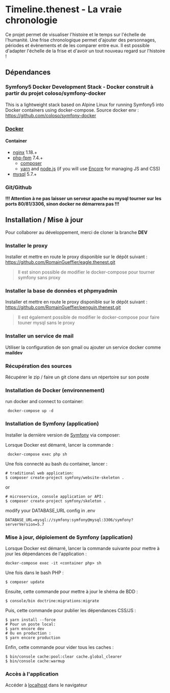 # Timeline.thenest - La vraie chronologie
Ce projet permet de visualiser l'histoire et le temps sur l'échelle de l'humanité.
Une frise chronologique permet d'ajouter des personnages, périodes et évènements et de les comparer entre eux.
Il est possible d'adapter l'échelle de la frise et d'avoir un tout nouveau regard sur l'histoire !

## Dépendances
### Symfony5 Docker Development Stack - Docker construit à partir du projet coloso/symfony-docker
This is a lightweight stack based on Alpine Linux for running Symfony5 into Docker containers using docker-compose.
Source docker env : https://github.com/coloso/symfony-docker

### [Docker](https://www.docker.com/)

#### Container
 - [nginx](https://pkgs.alpinelinux.org/packages?name=nginx&branch=v3.10) 1.18.+
 - [php-fpm](https://pkgs.alpinelinux.org/packages?name=php7&branch=v3.10) 7.4.+
    - [composer](https://getcomposer.org/)
    - [yarn](https://yarnpkg.com/lang/en/) and [node.js](https://nodejs.org/en/) (if you will use [Encore](https://symfony.com/doc/current/frontend/encore/installation.html) for managing JS and CSS)
- [mysql](https://hub.docker.com/_/mysql/) 5.7.+

### Git/Github

**!!! Attention à ne pas laisser un serveur apache ou mysql tourner sur les ports 80/81/3306, sinon docker ne démarrera pas !!!**

## Installation / Mise à jour
Pour collaborer au développement, merci de cloner la branche **DEV**

### Installer le proxy
Installer et mettre en route le proxy disponible sur le dépôt suivant : https://github.com/RomainGueffier/eagle.thenest.git
> Il est sinon possible de modifier le docker-compose pour tourner symfony sans proxy

### Installer la base de données et phpmyadmin
Installer et mettre en route le proxy disponible sur le dépôt suivant : https://github.com/RomainGueffier/penguin.thenest.git
> Il est également possible de modifier le docker-compose pour faire touner mysql sans le proxy

### Installer un service de mail
Utiliser la configuration de son gmail ou ajouter un service docker comme **maildev**

### Récupération des sources
Récupérer le zip / faire un git clone dans un répertoire sur son poste

### Installation de Docker (environnement)

run docker and connect to container:
```
 docker-compose up -d
```

### Installation de Symfony (application)
Installer la dernière version de [Symfony](http://symfony.com/doc/current/setup.html) via composer:

Lorsque Docker est démarré, lancer la commande :
```
 docker-compose exec php sh
```
Une fois connecté au bash du container, lancer :
```
# traditional web application:
$ composer create-project symfony/website-skeleton .
```
or
```
# microservice, console application or API:
$ composer create-project symfony/skeleton .
```

modify your DATABASE_URL config in .env
```
DATABASE_URL=mysql://symfony:symfony@mysql:3306/symfony?serverVersion=5.7
```

### Mise à jour, déploiement de Symfony (application)
Lorsque Docker est démarré, lancer la commande suivante pour mettre à jour les dépendances de l'application :
```
docker-compose exec -it <container php> sh
```
Une fois dans le bash PHP :
```
$ composer update
```
Ensuite, cette commande pour mettre à jour le shéma de BDD :
```
$ console/bin doctrine:migrations:migrate
```
Puis, cette commande pour publier les dépendances CSS/JS :
```
$ yarn install --force
# Pour un poste local:
$ yarn encore dev
# Ou en production :
$ yarn encore production
```
Enfin, cette commande pour vider tous les caches :
```
$ bin/console cache:pool:clear cache.global_clearer
$ bin/console cache:warmup
```

### Accès à l'application
Accéder à [localhost](http://localhost/) dans le navigateur
